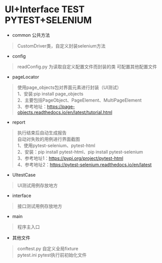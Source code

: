 ﻿# UI+Interface TEST PYTEST+SELENIUM

* common 公共方法
> CustomDriver类，自定义封装selenium方法

* config
> readConfig.py 为读取自定义配置文件而封装的类
> 可配置其他配置文件

* pageLocator
> 使用page_objects包对界面元素进行封装（UI测试）<br>
1、安装:pip install page_objects<br>
2、主要包括PageObject、PageElement、MultiPageElement<br>
3、参考地址：https://page-objects.readthedocs.io/en/latest/tutorial.html

* report
> 执行结束后自动生成报告<br>
> 自动对失败的用例进行界面截图<br>
1、使用pytest-selenium、pytest-html<br>
2、安装：pip install pytest-html、pip install pytest-selenium<br>
3、参考地址1：https://pypi.org/project/pytest-html<br>
4、参考地址2：https://pytest-selenium.readthedocs.io/en/latest

* UItestCase    
> UI测试用例存放地方

* interface  
> 接口测试用例存放地方

* main
> 程序主入口

* 其他文件
> conftest.py 自定义全局fixture <br>
> pytest.ini pytest执行前初始化文件 <br>
